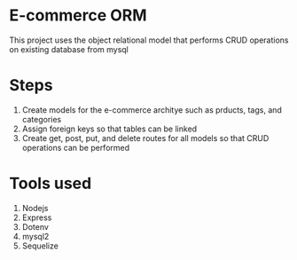 # E-commerce ORM
This project uses the object relational model that performs CRUD operations on existing database from mysql

# Steps
1. Create models for the e-commerce architye such as prducts, tags, and categories
2. Assign foreign keys so that tables can be linked
3. Create get, post, put, and delete routes for all models so that CRUD operations can be performed

# Tools used
1. Nodejs
2. Express
3. Dotenv
4. mysql2
5. Sequelize


